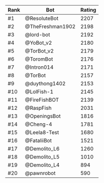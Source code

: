 Rank|Bot|Rating
---|---|---
#1|@ResoluteBot|2207
#2|@TheFreshman1902|2198
#3|@lord-bot|2192
#4|@YoBot_v2|2180
#5|@TorBot_v2|2179
#6|@ToromBot|2176
#7|@Intron014|2171
#8|@TorBot|2157
#9|@duythong1402|2153
#10|@LolFish-1|2145
#11|@FireFishBOT|2139
#12|@RaspFish|2031
#13|@OpeningsBot|1816
#14|@Cheng-4|1781
#15|@Leela8-Test|1680
#16|@FataliiBot|1521
#17|@Demolito_L6|1260
#18|@Demolito_L5|1010
#19|@Demolito_L4|894
#20|@pawnrobot|590
